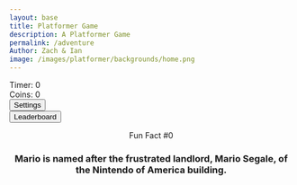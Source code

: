 ```yaml
---
layout: base
title: Platformer Game 
description: A Platformer Game
permalink: /adventure
Author: Zach & Ian
image: /images/platformer/backgrounds/home.png
---
```



<div id="sidebar" class="sidebar" style="z-index: 9999">
  </div>
  <div id="leaderboardDropDown" class="leaderboardDropDown" style="z-index: 9999">
  </div>
  
  <audio id="Mushroom" src="{{site.baseurl}}/assets/audio/Mushroom.mp3" preload="auto"></audio>
  
  <audio id="goombaDeath" src="{{site.baseurl}}/assets/audio/goomba-death.mp3" preload="auto"></audio>
  
  <audio id ="PlayerJump" src="{{site.baseurl}}/assets/audio/mario-jump.mp3" preload="auto"></audio>
  
  <audio id ="PlayerDeath" src="{{site.baseurl}}/assets/audio/MarioDeath.mp3" preload="auto"></audio>
  
  <audio id ="coin" src="{{site.baseurl}}/assets/audio/coin.mp3" preload="auto"></audio>

  <audio id="everlong" src="{{site.baseurl}}/assets/audio/everlong.mp3" preload="auto"></audio>
  
  <audio id="EARFQUAKE" src="{{site.baseurl}}/assets/audio/EARFQUAKE.mp3" preload="auto"></audio>

  <audio id="Noid" src="{{site.baseurl}}/assets/audio/Noid.mp3" preload="auto"></audio>

  <audio id="SeeYouAgain" src="{{site.baseurl}}/assets/audio/SeeYouAgain.mp3" preload="auto"></audio>

  <audio id="WUSYANAME" src="{{site.baseurl}}/assets/audio/WUSYANAME.mp3" preload="auto"></audio>

  <audio id="regicide" src="{{site.baseurl}}/assets/audio/regicide.mp3" preload="auto"></audio>

  <audio id ="stomp" src="{{site.baseurl}}/assets/audio/stomp2-93279.mp3" preload="auto"></audio>

  <audio id = "boing" src ="{{site.baseurl}}/assets/audio/boing-101318.mp3" preload="auto"></audio>
 
  <audio id = "flush" src ="{{site.baseurl}}/assets/audio/toilet-flushing.mp3" preload="auto"></audio>
  
  <audio id = "laserSound" src ="{{site.baseurl}}/assets/audio/laser.mp3" preload="auto"></audio>

  <audio id = "laserCharge" src ="{{site.baseurl}}/assets/audio/charging-laser.mp3" preload="auto"></audio>
  
  <div id="canvasContainer">
    <div class="submenu">
      <div id="score">
          Timer: <span id="timeScore">0</span>
      </div>
      <div id="score">
          Coins: <span id="coinScore">0</span>
      </div>
      <div id="gameBegin" hidden>
          <button id="startGame">Start Game</button>
      </div>
      <div id="gameOver" hidden>
          <button id="restartGame">Restart</button>
      </div>
      <div id="settings"> 
          <button id="settings-button">Settings</button>
      </div>
      <div id="leaderboard"> 
          <button id="leaderboard-button">Leaderboard</button>
      </div>
    </div>
  </div>
  
  <div id="container">
      <header class="fun_facts">
      <p id="num">Fun Fact #0</p>
      <h3 id="fun_fact">Mario is named after the frustrated landlord, Mario Segale, of the Nintendo of America building.</h3> 
      </header>
    </div>
  
  <footer id="cut-story"></footer>

  <script type="module">
      import GameSetup from '{{site.baseurl}}/assets/js/platformer/GameSetup.js';
      import GameControl from '{{site.baseurl}}/assets/js/platformer/GameControl.js';
      import SettingsControl from '{{site.baseurl}}/assets/js/platformer/SettingsControl.js';
      import GameEnv from '{{site.baseurl}}/assets/js/platformer/GameEnv.js';
      import Leaderboard from '{{site.baseurl}}/assets/js/platformer/Leaderboard.js';
      import startCutstory from '{{site.baseurl}}/assets/js/platformer/Cutstory.js';;
  

      import RandomEvent from '{{site.baseurl}}/assets/js/platformer/RandomEvent.js';
  
      GameSetup.initLevels("{{site.baseurl}}");
    
     GameControl.gameLoop();
  
  
      SettingsControl.initialize();

      Leaderboard.initializeLeaderboard();
      startCutstory();
      RandomEvent();
      window.addEventListener('resize', GameEnv.resize);
  
  </script>